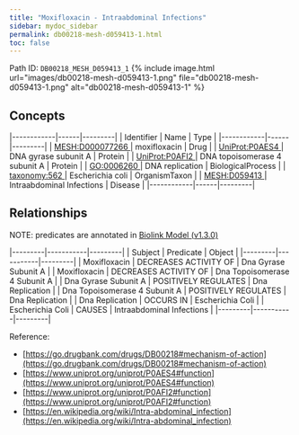 ```yaml
---
title: "Moxifloxacin - Intraabdominal Infections"
sidebar: mydoc_sidebar
permalink: db00218-mesh-d059413-1.html
toc: false 
---
```



Path ID: `DB00218_MESH_D059413_1`
{% include image.html url="images/db00218-mesh-d059413-1.png" file="db00218-mesh-d059413-1.png" alt="db00218-mesh-d059413-1" %}

## Concepts

|------------|------|---------|
| Identifier | Name | Type    |
|------------|------|---------|
| <a href="https://identifiers.org/MESH:D000077266">MESH:D000077266 </a> | moxifloxacin | Drug |
| <a href="https://identifiers.org/UniProt:P0AES4">UniProt:P0AES4 </a> | DNA gyrase subunit A | Protein |
| <a href="https://identifiers.org/UniProt:P0AFI2">UniProt:P0AFI2 </a> | DNA topoisomerase 4 subunit A | Protein |
| <a href="https://identifiers.org/GO:0006260">GO:0006260 </a> | DNA replication | BiologicalProcess |
| <a href="https://identifiers.org/taxonomy:562">taxonomy:562 </a> | Escherichia coli | OrganismTaxon |
| <a href="https://identifiers.org/MESH:D059413">MESH:D059413 </a> | Intraabdominal Infections | Disease |
|------------|------|---------|

## Relationships


NOTE: predicates are annotated in <a href="https://github.com/biolink/biolink-model/releases/tag/v1.3.0">Biolink Model (v1.3.0)</a>

|---------|-----------|---------|
| Subject | Predicate | Object  |
|---------|-----------|---------|
| Moxifloxacin | DECREASES ACTIVITY OF | Dna Gyrase Subunit A |
| Moxifloxacin | DECREASES ACTIVITY OF | Dna Topoisomerase 4 Subunit A |
| Dna Gyrase Subunit A | POSITIVELY REGULATES | Dna Replication |
| Dna Topoisomerase 4 Subunit A | POSITIVELY REGULATES | Dna Replication |
| Dna Replication | OCCURS IN | Escherichia Coli |
| Escherichia Coli | CAUSES | Intraabdominal Infections |
|---------|-----------|---------|

Reference: 
  - [https://go.drugbank.com/drugs/DB00218#mechanism-of-action](https://go.drugbank.com/drugs/DB00218#mechanism-of-action)
  - [https://www.uniprot.org/uniprot/P0AES4#function](https://www.uniprot.org/uniprot/P0AES4#function)
  - [https://www.uniprot.org/uniprot/P0AFI2#function](https://www.uniprot.org/uniprot/P0AFI2#function)
  - [https://en.wikipedia.org/wiki/Intra-abdominal_infection](https://en.wikipedia.org/wiki/Intra-abdominal_infection)
